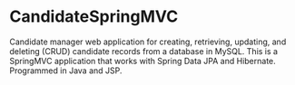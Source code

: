 # CandidateSpringMVC

Candidate manager web application for creating, retrieving, updating, and deleting (CRUD) candidate records from a database in MySQL. This is a SpringMVC application that works with Spring Data JPA and Hibernate. Programmed in Java and JSP.
